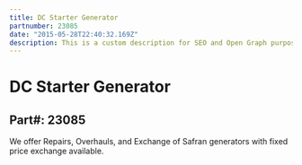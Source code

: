 ```yaml
---
title: DC Starter Generator
partnumber: 23085
date: "2015-05-28T22:40:32.169Z"
description: This is a custom description for SEO and Open Graph purposes, rather than the default generated excerpt. Simply add a description field to the frontmatter.
---
```


# DC Starter Generator
## Part#: 23085

We offer Repairs, Overhauls, and Exchange of Safran generators with fixed price exchange available.